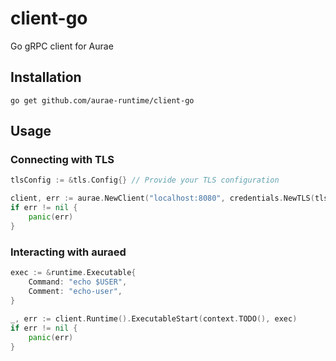 # client-go

Go gRPC client for Aurae

## Installation

```shell
go get github.com/aurae-runtime/client-go
```

## Usage

### Connecting with TLS

```go
tlsConfig := &tls.Config{} // Provide your TLS configuration

client, err := aurae.NewClient("localhost:8080", credentials.NewTLS(tlsConfig))
if err != nil {
    panic(err)
}
```

### Interacting with auraed

```go
exec := &runtime.Executable{
    Command: "echo $USER",
    Comment: "echo-user",
}
	
_, err := client.Runtime().ExecutableStart(context.TODO(), exec)
if err != nil {
    panic(err)
}
```